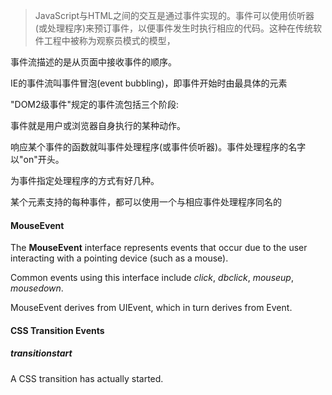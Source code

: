 > JavaScript与HTML之间的交互是通过事件实现的。事件可以使用侦听器(或处理程序)来预订事件，以便事件发生时执行相应的代码。这种在传统软件工程中被称为观察员模式的模型，

事件流描述的是从页面中接收事件的顺序。

IE的事件流叫事件冒泡(event bubbling)，即事件开始时由最具体的元素

"DOM2级事件"规定的事件流包括三个阶段:

事件就是用户或浏览器自身执行的某种动作。

响应某个事件的函数就叫事件处理程序(或事件侦听器)。事件处理程序的名字以"on"开头。

为事件指定处理程序的方式有好几种。

某个元素支持的每种事件，都可以使用一个与相应事件处理程序同名的

#### MouseEvent

The **MouseEvent** interface represents events that occur due to the user interacting with a pointing device (such as a mouse).

Common events using this interface include *click*, *dbclick*, *mouseup*, *mousedown*.

MouseEvent derives from UIEvent, which in turn derives from Event. 

#### CSS Transition Events

##### transitionstart

A CSS transition has actually started.
